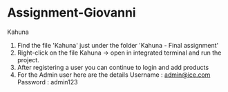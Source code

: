 # Assignment-Giovanni
Kahuna

1. Find the file 'Kahuna' just under the folder 'Kahuna - Final assignment'
2. Right-click on the file Kahuna -> open in integrated terminal and run the project.
3. After registering a user you can continue to login and add products
4. For the Admin user here are the details 
Username : admin@ice.com
Password : admin123
